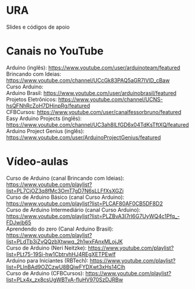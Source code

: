 # URA
Slides e códigos de apoio

# Canais no YouTube
Arduino (inglês): https://www.youtube.com/user/arduinoteam/featured <br>
Brincando com Ideias: https://www.youtube.com/channel/UCcGk83PAQ5aGR7IVlD_cBaw <br>
Curso Arduino: <br>
Arduino Brasil: https://www.youtube.com/user/arduinobrasil/featured <br>
Projetos Eletrônicos: https://www.youtube.com/channel/UCNS-hsQFNhRcZoH7DHinpRg/featured <br>
CFBCursos: https://www.youtube.com/user/canalfessorbruno/featured <br>
Easy Arduino Projects (inglês): https://www.youtube.com/channel/UC3ah8ILfGD6x04TdKsTftXQ/featured <br>
Arduino Project Genius (inglês): https://www.youtube.com/user/ArduinoProjectGenius/featured <br>

# Vídeo-aulas
Curso de Arduino (canal Brincando com Ideias): https://www.youtube.com/playlist?list=PL7CjOZ3q8fMc3OmT7gD7N6sLLFfXsXGZi <br>
Curso de Arduino Básico (canal Curso Arduino): https://www.youtube.com/playlist?list=PLCAF80AF0CB5DF8D2 <br>
Curso de Arduino Intermediário (canal Curso Arduino): https://www.youtube.com/playlist?list=PLZBvA3l7rI6G7UyWQ4c1Pfq_-FDJwjb65 <br>
Aprendendo do zero (Canal Arduino Brasil): https://www.youtube.com/playlist?list=PLdTb3iZvQQzbXtwwq_2h1wxFAnxMLojJK <br>
Curso de Arduino (Neri Neitzke): https://www.youtube.com/playlist?list=PLt75-19Si-hw1CbtrvhHJ4REgXETPEwlf <br>
Arduino para Iniciantes (RBTech): https://www.youtube.com/playlist?list=PLInBAd9OZCzwU8BQjwFYDXwt3xHs14Clh <br>
Curso de Arduino (CFBCursos): https://www.youtube.com/playlist?list=PLx4x_zx8csUgWBTvA-fluHV970SzDJRBw <br>

